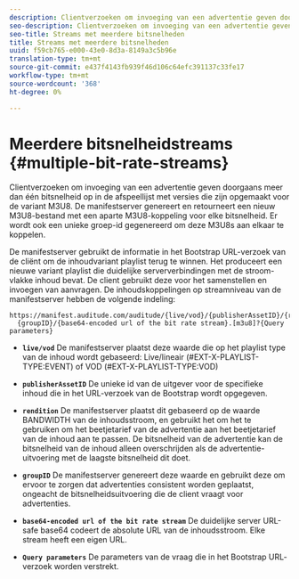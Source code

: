 ```yaml
---
description: Clientverzoeken om invoeging van een advertentie geven doorgaans meer dan één bitsnelheid op in de afspeellijst met versies die zijn opgemaakt voor de variant M3U8. De manifestserver genereert en retourneert een nieuw M3U8-bestand met een aparte M3U8-koppeling voor elke bitsnelheid. Er wordt ook een unieke groep-id gegenereerd om deze M3U8s aan elkaar te koppelen.
seo-description: Clientverzoeken om invoeging van een advertentie geven doorgaans meer dan één bitsnelheid op in de afspeellijst met versies die zijn opgemaakt voor de variant M3U8. De manifestserver genereert en retourneert een nieuw M3U8-bestand met een aparte M3U8-koppeling voor elke bitsnelheid. Er wordt ook een unieke groep-id gegenereerd om deze M3U8s aan elkaar te koppelen.
seo-title: Streams met meerdere bitsnelheden
title: Streams met meerdere bitsnelheden
uuid: f59cb765-e000-43e0-8d3a-8149a3c5b96e
translation-type: tm+mt
source-git-commit: e437f4143fb939f46d106c64efc391137c33fe17
workflow-type: tm+mt
source-wordcount: '368'
ht-degree: 0%

---
```



# Meerdere bitsnelheidstreams {#multiple-bit-rate-streams}

Clientverzoeken om invoeging van een advertentie geven doorgaans meer dan één bitsnelheid op in de afspeellijst met versies die zijn opgemaakt voor de variant M3U8. De manifestserver genereert en retourneert een nieuw M3U8-bestand met een aparte M3U8-koppeling voor elke bitsnelheid. Er wordt ook een unieke groep-id gegenereerd om deze M3U8s aan elkaar te koppelen.

De manifestserver gebruikt de informatie in het Bootstrap URL-verzoek van de cliënt om de inhoudvariant playlist terug te winnen. Het produceert een nieuwe variant playlist die duidelijke serververbindingen met de stroom-vlakke inhoud bevat. De client gebruikt deze voor het samenstellen en invoegen van aanvragen. De inhoudskoppelingen op streamniveau van de manifestserver hebben de volgende indeling:

```
https://manifest.auditude.com/auditude/{live/vod}/{publisherAssetID}/{rendition}/
  {groupID}/{base64-encoded url of the bit rate stream}.[m3u8]?{Query parameters}
```

* **`live/vod`** De manifestserver plaatst deze waarde die op het playlist type van de inhoud wordt gebaseerd: Live/lineair (#EXT-X-PLAYLIST-TYPE:EVENT) of VOD (#EXT-X-PLAYLIST-TYPE:VOD)

* **`publisherAssetID`** De unieke id van de uitgever voor de specifieke inhoud die in het URL-verzoek van de Bootstrap wordt opgegeven.

* **`rendition`** De manifestserver plaatst dit gebaseerd op de waarde BANDWIDTH van de inhoudsstroom, en gebruikt het om het te gebruiken om het beetjetarief van de advertentie aan het beetjetarief van de inhoud aan te passen. De bitsnelheid van de advertentie kan de bitsnelheid van de inhoud alleen overschrijden als de advertentie-uitvoering met de laagste bitsnelheid dit doet.

* **`groupID`** De manifestserver genereert deze waarde en gebruikt deze om ervoor te zorgen dat advertenties consistent worden geplaatst, ongeacht de bitsnelheidsuitvoering die de client vraagt voor advertenties.

* **`base64-encoded url of the bit rate stream`** De duidelijke server URL-safe base64 codeert de absolute URL van de inhoudsstroom. Elke stream heeft een eigen URL.

* **`Query parameters`** De parameters van de vraag die in het Bootstrap URL- verzoek worden verstrekt.

